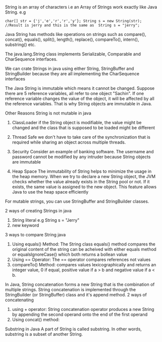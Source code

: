 String is an array of characters i.e an Array of Strings work exactly like Java String. e.g

`char[] str = {'j','e','r','r','y'};
String s = new String(str);
//Result is jerry and this is the same as 
String s = "jerry";
`

Java String has methods like operations on strings such as compare(), concat(), equals(), split(), length(), replace(), compareTo(), intern(), substring() etc.

The java.lang.String class implements Serializable, Comparable and CharSequence interfaces.

We can crate Strings in java using either String, StringBuffer and StringBuilder because they are all implementing the CharSequence interfaces

The Java String is immutable which means it cannot be changed.
Suppose there are 5 reference variables, all refer to one object "Sachin". If one reference variable changes the value of the object, it will be affected by all the reference variables. That is why String objects are immutable in Java.

Other Reasons String is not mutable in java

1. ClassLoader
   if the String object is modifiable, the value might be changed and the class that is supposed to be loaded might be different
2. Thread Safe
   we don't have to take care of the synchronization that is required while sharing an object across multiple threads.
3. Security
   Consider an example of banking software. The username and password cannot be modified by any intruder because String objects are immutable

4. Heap Space
   The immutability of String helps to minimize the usage in the heap memory. When we try to declare a new String object, the JVM checks whether the value already exists in the String pool or not. If it exists, the same value is assigned to the new object. This feature allows Java to use the heap space efficiently

For mutable strings, you can use StringBuffer and StringBuilder classes.

2 ways of creating Strings in java

1. String literal e.g String s = "Jerry"
2. new keyword

3 ways to compare String java

1. Using equals() Method: The String class equals() method compares the original content of the string can be acheived with either equals method or equalsIgnoreCase() which both returns a bollean value
2. Using == Operator: The == operator compares references not values
3. compareTo() Method: compares values lexicographically and returns an integer value, 0 if equal, positive value if a > b and negative value if a < b.

In Java, String concatenation forms a new String that is the combination of multiple strings.
String concatenation is implemented through the StringBuilder (or StringBuffer) class and it's append method.
2 ways of concatenating

1. using + operator: String concatenation operator produces a new String by appending the second operand onto the end of the first operand
2. Using concat() method:

Substring in Java
A part of String is called substring. In other words, substring is a subset of another String.

